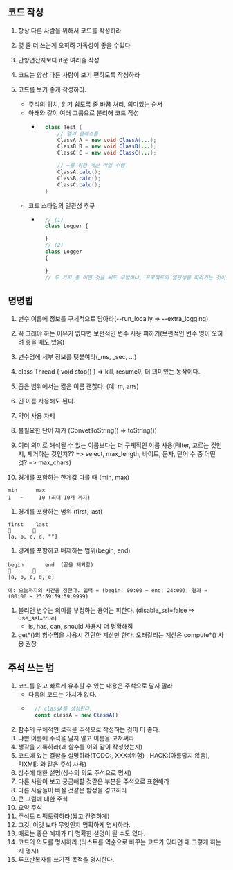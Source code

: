 ## 코드 작성
1. 항상 다른 사람을 위해서 코드를 작성하라

1. 몇 줄 더 쓰는게 오히려 가독성이 좋을 수있다

1. 단항연산자보다 if문 여러줄 작성

1. 코드는 항상 다른 사람이 보기 편하도록 작성하라

1. 코드를 보기 좋게 작성하라.
    - 주석의 위치, 읽기 쉽도록 줄 바꿈 처리, 의미있는 순서
    - 아래와 같이 여러 그룹으로 분리해 코드 작성
        - ```java
            class Test {
                // 헬퍼 클레스들
                ClassA A = new void ClassA(...);
                ClassB B = new void ClassB(...);
                ClassC C = new void ClassC(...);

                // ~를 위한 계산 작업 수행
                ClassA.calc();
                ClassB.calc();
                ClassC.calc();
            }
            ```
    - 코드 스타일의 일관성 추구
        - ```js
            // (1)
            class Logger {

            }
            // (2)
            class Logger 
            {
                
            }
            // 두 가지 중 어떤 것을 써도 무방하나, 프로젝트의 일관성을 따라가는 것이 더 중요하다.
          ```

## 명명법
1. 변수 이름에 정보를 구체적으로 담아라(--run_locally => --extra_logging)
1. 꼭 그래야 하는 이유가 없다면 보편적인 변수 사용 피하기(보편적인 변수 명이 오히려 좋을 때도 있음)
1. 변수명에 세부 정보를 덧붙여라(_ms, _sec, …)
1. class Thread { void stop() } => kill, resume이 더 의미있는 동작이다.
1. 좁은 범위에서는 짧은 이름 괜찮다. (예: m, ans)
1. 긴 이름 사용해도 된다.
1. 약어 사용 자제
1. 불필요한 단어 제거 (ConvetToString() => toString())
1. 여러 의미로 해석될 수 있는 이름보다는 더 구체적인 이름 사용(Filter, 고르는 것인지, 제거하는 것인지?? => select, max_length, 바이트, 문자, 단어 수 중 어떤 것? => max_chars)

1. 경계를 포함하는 한계값 다룰 때 (min, max)
```
min      max
1   ~     10 (최대 10개 까지)
```
1. 경계를 포함하는 범위 (first, last)
```
first    last
🔻       🔻
[a, b, c, d, ""]
```
1. 경계를 포함하고 배제하는 범위(begin, end) 
```
begin       end  (끝을 제외함)
🔻       🔻
[a, b, c, d, e]

예: 오늘까지의 시간을 정한다. 입력 = (begin: 00:00 ~ end: 24:00), 결과 = (00:00 ~ 23:59:59:59.9999)
```
1. 불리언 변수는 의미를 부정하는 용어는 피한다. (disable_ssl=false => use_ssl=true)
    -   is, has, can, should 사용시 더 명확해짐
1. get*()의 함수명을 사용시 간단한 계산만 한다. 오래걸리는 계산은 compute*() 사용 권장

## 주석 쓰는 법
1. 코드를 읽고 빠르게 유추할 수 있는 내용은 주석으로 달지 말라
    - 다음의 코드는 가치가 없다.
    - ```js
        // classA를 생성한다.
        const classA = new ClassA()
      ```
1. 함수의 구체적인 로직을 주석으로 작성하는 것이 더 좋다.
1. 냐쁜 이름에 주석을 달지 말고 이름을 고쳐써라
1. 생각을 기록하라(왜 함수를 이와 같이 작성했는지)
1. 코드에 있는 결함을 설명하라(TODO:, XXX:(위험) , HACK:(아름답지 않음), FIXME: 와 같은 주석 사용)
1. 상수에 대한 설명(상수의 의도 주석으로 명시)
1. 다른 사람이 보고 궁금해할 것같은 부분을 주석으로 표현해라
1. 다른 사람들이 빠질 것같은 함정을 경고하라
1. 큰 그림에 대한 주석
1. 요약 주석
1. 주석도 리팩토링하라(짧고 간결하게)
1. 그것, 이것 보다 무엇인지 명확하게 명시하라.
1. 때로는 좋은 예제가 더 명확한 설명이 될 수도 있다.
1. 코드의 의도를 명시하라.(리스트를 역순으로 바꾸는 코드가 있다면 왜 그렇게 하는지 명시)
1. 루프반복자를 쓰기전 목적을 명시한다.


